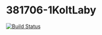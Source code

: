 # 381706-1KoltLaby

[![Build Status](https://travis-ci.org/YaniKolt/381706-1KoltLaby.svg?branch=master)](https://travis-ci.org/YaniKolt/381706-1KoltLaby)